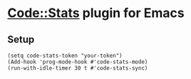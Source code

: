 # [Code::Stats](https://codestats.net/) plugin for Emacs

## Setup

``` emacs-lisp
(setq code-stats-token "your-token")
(Add-hook 'prog-mode-hook #'code-stats-mode)
(run-with-idle-timer 30 t #'code-stats-sync)
```
